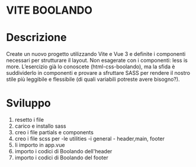 VITE BOOLANDO
===
Descrizione
===
Create un nuovo progetto utilizzando Vite e Vue 3 e definite i componenti necessari per strutturare il layout.
Non esagerate con i componenti: less is more.
L’esercizio già lo conoscete (html-css-boolando), ma la sfida è suddividerlo in componenti e provare a sfruttare SASS per rendere il nostro stile più leggibile e flessibile (di quali variabili potreste avere bisogno?).

# Sviluppo
1. resetto i file
2. carico e installo sass
3. creo i file partials e components
4. creo i file scss per -le utilities -i general - header,main, footer
5. li importo in app.vue
6. importo i codici di Boolando dell'header 
6. importo i codici di Boolando del footer 